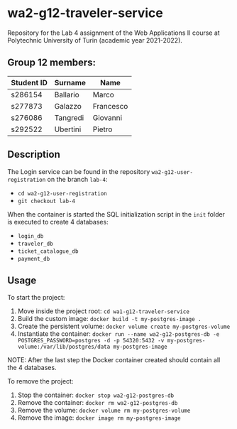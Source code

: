 # wa2-g12-traveler-service
Repository for the Lab 4 assignment of the Web Applications II course at Polytechnic University of Turin (academic year 2021-2022).

## Group 12 members:
| Student ID | Surname | Name |
| --- | --- | --- |
| s286154 | Ballario | Marco |
| s277873 | Galazzo | Francesco |
| s276086 | Tangredi | Giovanni |
| s292522 | Ubertini | Pietro |

## Description

The Login service can be found in the repository ```wa2-g12-user-registration``` on the branch ```lab-4```:
- ```cd wa2-g12-user-registration```
- ```git checkout lab-4```

When the container is started the SQL initialization script in the `init` folder is executed to create 4 databases:
- ```login_db``` 
- ```traveler_db```
- ```ticket_catalogue_db```
- ```payment_db```

## Usage

To start the project:

1. Move inside the project root: ```cd wa1-g12-traveler-service```
2. Build the custom image: ```docker build -t my-postgres-image .```
3. Create the persistent volume: ```docker volume create my-postgres-volume```
4. Instantiate the container: ```docker run --name wa2-g12-postgres-db -e POSTGRES_PASSWORD=postgres -d -p 54320:5432 -v my-postgres-volume:/var/lib/postgres/data my-postgres-image```

NOTE: After the last step the Docker container created should contain all the 4 databases.

To remove the project:

1. Stop the container: ```docker stop wa2-g12-postgres-db```
2. Remove the container: ```docker rm wa2-g12-postgres-db```
3. Remove the volume: ```docker volume rm my-postgres-volume```
4. Remove the image: ```docker image rm my-postgres-image```
